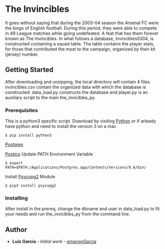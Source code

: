 # The Invincibles
It goes without saying that during the 2003-04 season the Arsenal FC were the kings of English football. During this period, they were able to compete in 49 League matches while going undefeated. A feat that has them forever known as The Invincibles.  In what follows a database, invincibles0304, is constructed containing a squad table. The table contains the player stats, for those that contributed the most to the campaign, organized by their kit (jersey) number.

## Getting Started
After downloading and unzipping, the local directory will contain 4 files. invincibles.csv contain the organized data with which the database is constructed. data_load.py constructs the database and player.py is an auxiliary script to the main the_invicibles_py.

### Prerequisites
This is a python3 specific script. Download by visiting [Python](https://www.python.org/downloads/) or if arleady have python and need to install the version 3 on a mac
```
$ pip install python3
```
[Postgres](http://postgresapp.com/)

[Postico](https://eggerapps.at/postico/)
Update PATH Environment Variable
```
$ export PATH=$PATH:/Applications/Postgres.app/Contents/Versions/9.6/bin/
```

Install [Psycopg2](https://www.tunnelsup.com/setting-up-postgres-on-mac-osx/) Module
```
$ pip3 install psycopg2
```

### Installing
After install in the prereq, change the dbname and user in data_load.py to fit your needs and run the_invicibles_py from the command line.

## Author
* **Luis Garcia** - *Initial work* - [emanonGarcia](https://www.github.com/emanongarcia)
